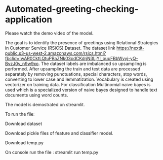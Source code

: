 # Automated-greeting-checking-application
Please watch the demo video of the model.

The goal is to identify the presence of greetings using Relational Strategies in Customer Service (RSiCS) Dataset. The dataset link https://nextit-public.s3-us-west-2.amazonaws.com/rsics.html?fbclid=IwAR0CktLQtuPBaZNk03odCKdrjN3LjYl_ouuFBbWvyj-yQ-BvzJ0v_n9w9xo.
The dataset labels are imbalanced so upsampling is performed. After upsampling the train and test data are processed separately by removing punctuations, special characters, stop words, converting to lower case and lemmatization. Vocabulary is created using vectorizer on training data. For classification Multinomial naive bayes is used which is a specialized version of naive bayes designed to handle text documents using word counts. 


The model is demostrated on streamlit.

To run the file: 

Download dataset

Download pickle files of feature and classifier model.

Download temp.py 

On console run the file : streamlit run temp.py

